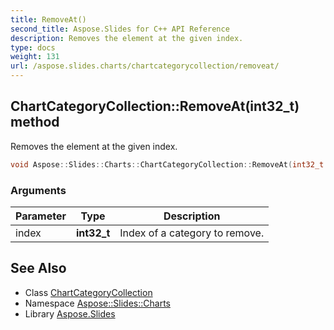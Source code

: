 ```yaml
---
title: RemoveAt()
second_title: Aspose.Slides for C++ API Reference
description: Removes the element at the given index.
type: docs
weight: 131
url: /aspose.slides.charts/chartcategorycollection/removeat/
---
```

## ChartCategoryCollection::RemoveAt(int32_t) method


Removes the element at the given index.

```cpp
void Aspose::Slides::Charts::ChartCategoryCollection::RemoveAt(int32_t index) override
```


### Arguments

| Parameter | Type | Description |
| --- | --- | --- |
| index | **int32_t** | Index of a category to remove. |

## See Also

* Class [ChartCategoryCollection](../)
* Namespace [Aspose::Slides::Charts](../../)
* Library [Aspose.Slides](../../../)